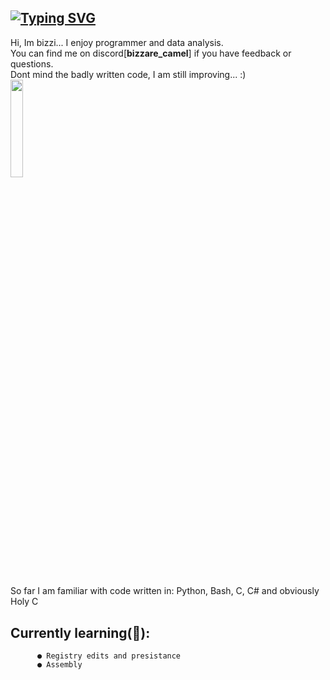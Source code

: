 ## <a href="https://git.io/typing-svg"><img src="https://readme-typing-svg.demolab.com?font=Pixelify+Sans&size=25&pause=1000&color=F7905D&width=700&separator=%3C&lines=if+(!goal)+%7BReTry(+);%7D+else+%7Bxp%2B%2B;+newgoal(xp);%7D%3Cwhile+(doubt)+%7B+ignore();+continue;%7D%3C%23include+%22happiness.h%22+%2F%2F+%3A)" alt="Typing SVG" /></a>

Hi, Im bizzi... I enjoy programmer and data analysis. <br>
You can find me on discord[**bizzare_camel**] if you have feedback or questions. <br>
Dont mind the badly written code, I am still improving...  :)<br>
<img width="20%" src="https://lh3.googleusercontent.com/fife/ALs6j_FfbSYHIsQjupnvin02piJv2Uhzgj-CXnqiJho5Tfp9JUIsoZlXkfMhfLur6FWtc_HavFEcUvfG9iBjPhuL2ARcp4vqRzBdqck0gJCtqGFwxNyeSR2lkL6qV225RGGItGyobaQ7LQ8g3VB8LG2RlKFkKrCKxYfIVwq1emIkuBK6dPWxOiBfF8F_HWZ1vSFkWzPXns8RY4H3YuQgdD0Y61KdZmAaqPU0h7SWpL3JjW2J643wNsSgmLmshQB_VT_ykUepj0IkN3Oza3OseLR6e1-NTPBOwpZ_UiFPO-Rjf7NaY4UtewZJxZiNlSMJKVq-m5jnw7yoxOc2xxczW_K6bqfqnNoFIxt8tvuuyI6XICMyL8Z1gZgxZsCWunpIzqff-V7Kw-2p01eICt2zolkz7X2MmM0B_Fvxujn38lrnFN6jLD4go_zX9hWlavXpgTkpIA8jP7XgdoUqoMGXmBk5rZxhvj138YoxnLm-EqWWNcbCD_8_-ejz5Z5bPpyTGhpbd3DGEpa_ehlv7ZVPmn2tK25uEwPApqO1i2nAxTYKBHcn-yx0xwasSb0p1LGVbLWVZbjWJ2NeQLZqS3C7hJE5koUvnF1iSXcX2wz08qFYzfB6G_3TC58NmbavPgmcApYHIGDuJrvB6iqvZVwkOlj4NWS11dz3WTavoRzHe9lsvP7SPJxLwWbxd9LoLKdDIypb1p2i88NyYixKqMcY7X8faa521796cAsgAkNR9GabLCaySGokKt02GwYF6tExPbrmZ8zSx3wFpQ8YUd4hqC3Jdg1VEjSEhoDjcDJgoLQbkOr6HbvvU6hKS1563ldEGUO2-ScEpFIat3Sn8h_6-NSj6W8CyvzHrBZuOrHATMKCuE2ko-8je3dijEBbu7By9jlHsPNkQQ8S7itXiXTZHa3DfS5BWX4e1yWMoXrNsuuOIMC86zx-yTFwVyzn4XsdZ36ZtxMVvT8e2Pqiqx_v_gy25-cGk0bRGYyRPOEetWLu3wBOWRqbRk4wa2Z2pXqAxAJDkFO7Txy1HYqjYHMjloKWCqw5GE-GjiRurTirQVE9X5ZQWOd4fVs3mMuhxe05y2GttDrMo5-zBA2r43Yb1een1qF7pb7EjmX15AunL09WU0pW225qQYPWiW5i_LtHBKAk_RmtuCbzUkFZsktnes69BilwR09MmALvKgY0NUgaz7HxR_jH-PWN2IC9HWf14VjWwWRwaAzOhvuEMP6EGJBZ_ClRMqgMgNkR8DqUq9_6-Sf2l4kxP5wL6XkCBUVqOiCPoxFSwu7WsN1hacidUyWDmhuWR4Fpfpe7GqRCbQ8mE0qjr3QHF3jE82zM2rAYKtUowP0MxfyLBpOexMceYMqiezoWpDXwjISnYI20Q1dUdFA2EzAkHtPWEkbPYzhiQyrrZCfYdHO2K6G-6xeU8ijg8VdZXoQTjZ34bLnw1lb4dkg6Z8NIXQU3FkLS2N62w06lN7c-DvMQMVVzdXHQHi3letXi_4Y2sePP1rY_8kp6AEolPaC-_3G2-j3FBKtKv2xVIdBBCOVeZ8IpF_VCBtcoAsAGVCnsA0RqcGeDjwAVY9ALO1nnGtnlXOsEK90yb8uvkhXEgC2Otiw6fABrl35bAks4HM7CgOzUk2TMakeRptMZYs5-JIhgKqwMwQxZsrTlzGOkA44EGTbTDsfbJ5v8YjNBuD_rjb0=w2560-h1240"> 
##
So far I am familiar with code written in: Python, Bash, C, C# and obviously Holy C
## **Currently learning(📙)**:
          ● Registry edits and presistance
          ● Assembly
